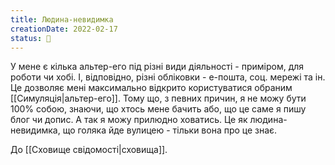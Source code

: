 ```yaml
---
title: Людина-невидимка
creationDate: 2022-02-17
status: 🌱
---
```

У мене є кілька альтер-его під різні види діяльності - приміром, для роботи чи хобі. І, відповідно, різні обліковки - е-пошта, соц. мережі та ін. Це дозволяє мені максимально відкрито користуватися обраним [[Симуляція|альтер-его]]. Тому що, з певних причин, я не можу бути 100% собою, знаючи, що хтось мене бачить або, що це саме я пишу блог чи допис.
А так я можу прилюдно ховатись. Це як людина-невидимка, що голяка йде вулицею - тільки вона про це знає.

До [[Сховище свідомості|сховища]].
